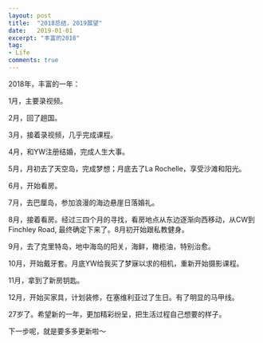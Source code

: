 ```yaml
---
layout: post
title:  "2018总结，2019展望"
date:   2019-01-01
excerpt: "丰富的2018"
tag:
- Life
comments: true
---
```


2018年，丰富的一年：

1月，主要录视频。

2月，回了趟国。

3月，接着录视频，几乎完成课程。

4月，和YW注册结婚，完成人生大事。

5月，月初去了天空岛，完成梦想；月底去了La Rochelle，享受沙滩和阳光。

6月，开始看房。

7月，去巴厘岛，参加浪漫的海边悬崖日落婚礼。

8月，接着看房。经过三四个月的寻找，看房地点从东边逐渐向西移动，从CW到Finchley Road, 最终确定下来了。8月初开始跟私教健身。

9月，去了克里特岛，地中海岛的阳关，海鲜，橄榄油，特别治愈。

10月，开始戴牙套。月底YW给我买了梦寐以求的相机，重新开始摄影课程。

11月，拿到了新房钥匙。

12月，开始买家具，计划装修，在塞维利亚过了生日。有了明显的马甲线。



27岁了。希望新的一年，更加精彩纷呈，把生活过程自己想要的样子。



下一步呢，就是要多多更新啦～